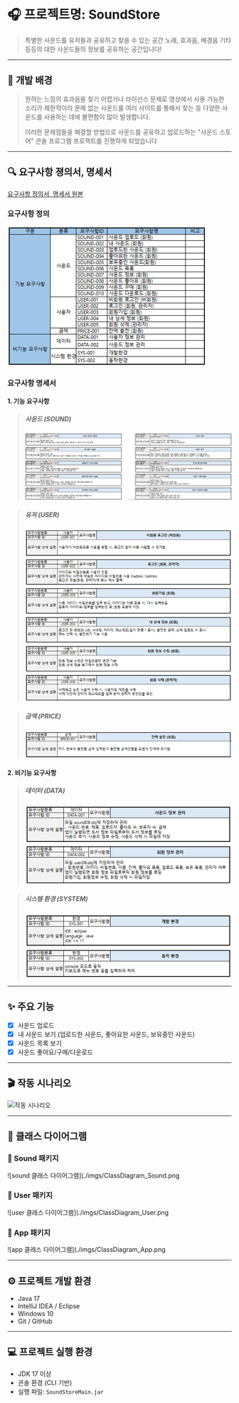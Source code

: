 # 🎧 프로젝트명: SoundStore

> 특별한 사운드를 유저들과 공유하고 찾을 수 있는 공간
> 노래, 효과음, 배경음 기타 등등의 대한 사운드들의 정보를 공유하는 공간입니다!

---

## 🧠 개발 배경

> 원하는 느낌의 효과음을 찾기 어렵거나 라이선스 문제로 영상에서 사용 가능한 소리가 제한적이라
> 문제 없는 사운드를 여러 사이트를 통해서 찾는 등 다양한 사운드를 사용하는 데에 불편함이 많이 발생합니다.
> 
> 이러한 문제점들을 해결할 방법으로 사운드를 공유하고 업로드하는 "사운드 스토어" 콘솔 프로그램 프로젝트를 진행하게 되었습니다

---

## 🔍 요구사항 졍의서, 명세서
[요구사항 정의서, 명세서 원본](https://docs.google.com/spreadsheets/d/1eLR46TsCTyzi2-oHuJ4Jh1tjbZ6jeBRgaJTdUylKOZY/edit?usp=sharing)

### 요구사항 정의
![요구사항 정의서](./imgs/RequirementsDefinition.png)

### 요구사항 명세서
#### 1. 기능 요구사항
> ##### 사운드 (SOUND)
> ![요구사항 명세 사운드](./imgs/RequirementsSpecification_Sound.png)

> ##### 유저 (USER)
> ![요구사항 명세 유저](./imgs/RequirementsSpecification_User.png)

> ##### 금액 (PRICE)
> ![요구사항 명세 금액](./imgs/RequirementsSpecification_Price.png)


#### 2. 비기능 요구사항

> ##### 데이터 (DATA)
> ![요구사항 명세 데이터](./imgs/RequirementsSpecification_Data.png)

> ##### 시스템 환경 (SYSTEM)
> ![요구사항 명세 시스템](./imgs/RequirementsSpecification_System.png)
---

## ✨ 주요 기능

- [x] 사운드 업로드
- [x] 내 사운드 보기 (업로드한 사운드, 좋아요한 사운드, 보유중인 사운드)
- [x] 사운드 목록 보기
- [x] 사운드 좋아요/구매/다운로드

---

## 🎬 작동 시나리오

![작동 시나리오](./img/scenario.png)

---

## 🧭 클래스 다이어그램

### 📁 Sound 패키지  
![sound 클래스 다이어그램](./imgs/ClassDiagram_Sound.png

### 📁 User 패키지  
![user 클래스 다이어그램](./imgs/ClassDiagram_User.png

### 📁 App 패키지  
![app 클래스 다이어그램](./imgs/ClassDiagram_App.png

---

## ⚙️ 프로젝트 개발 환경

- Java 17
- IntelliJ IDEA / Eclipse
- Windows 10
- Git / GitHub

---

## 💻 프로젝트 실행 환경

- JDK 17 이상
- 콘솔 환경 (CLI 기반)
- 실행 파일: `SoundStoreMain.jar`

